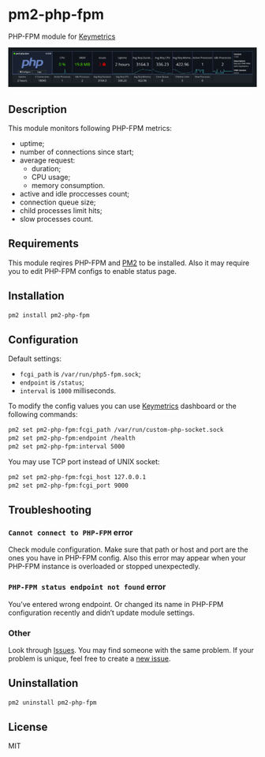 # pm2-php-fpm

PHP-FPM module for [Keymetrics][keymetrics]

![pm2-php-fpm screenshot](screenshot.png?raw=true)

## Description

This module monitors following PHP-FPM metrics:
  - uptime;
  - number of connections since start;
  - average request:
    - duration;
    - CPU usage;
    - memory consumption.
  - active and idle proccesses count;
  - connection queue size;
  - child processes limit hits;
  - slow processes count.


## Requirements

This module reqires PHP-FPM and [PM2][pm2] to be installed. Also it may require you to edit PHP-FPM configs to enable status page.


## Installation

```bash
pm2 install pm2-php-fpm
```


## Configuration

Default settings:
  - `fcgi_path` is `/var/run/php5-fpm.sock`;
  - `endpoint` is `/status`;
  - `interval` is `1000` milliseconds.

To modify the config values you can use [Keymetrics][keymetrics] dashboard or the following commands:

```bash
pm2 set pm2-php-fpm:fcgi_path /var/run/custom-php-socket.sock
pm2 set pm2-php-fpm:endpoint /health
pm2 set pm2-php-fpm:interval 5000
```

You may use TCP port instead of UNIX socket:

```bash
pm2 set pm2-php-fpm:fcgi_host 127.0.0.1
pm2 set pm2-php-fpm:fcgi_port 9000
```


## Troubleshooting

### `Cannot connect to PHP-FPM` error

Check module configuration. Make sure that path or host and port are the ones you have in PHP-FPM config. Also this error may appear when your PHP-FPM instance is overloaded or stopped unexpectedly.


### `PHP-FPM status endpoint not found` error

You’ve entered wrong endpoint. Or changed its name in PHP-FPM configuration recently and didn’t update module settings.


### Other

Look through [Issues][issues]. You may find someone with the same problem. If your problem is unique, feel free to create a [new issue][new-issue].


## Uninstallation

```bash
pm2 uninstall pm2-php-fpm
```


## License

MIT


[issues]: https://github.com/pm2-hive/pm2-php-fpm/issues
[keymetrics]: https://keymetrics.io/
[new-issue]: https://github.com/pm2-hive/pm2-php-fpm/issues/new
[pm2]: https://github.com/Unitech/pm2
